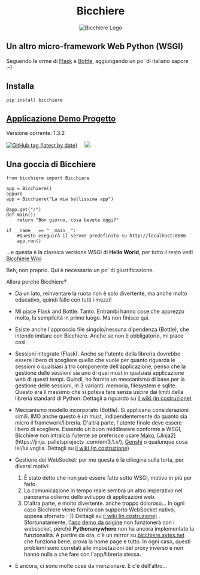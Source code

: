 <h1 align="center">Bicchiere</h1>


<p align="center"><img title="Un bel bicchiere di Campari" src="https://bicchiere.sytes.net/static/img/bicchiere-rosso-2.jpg" alt="Bicchiere Logo"/></p>

## Un altro micro-framework Web Python (WSGI)

Seguendo le orme di [Flask](https://flask.palletsprojects.com/en/2.1.x/) e [Bottle](https://bottlepy.org/docs/dev/), aggiungendo un po' di italiano sapore :-)

## Installa
```bash
pip install bicchiere
```

## [Applicazione Demo Progetto](https://bicchiere.sytes.net)

Versione corrente: 1.3.2

<p>
    <a href="https://pypi.python.org/pypi/bicchiere" target="_blank" rel="nofollow"><img alt="GitHub tag (latest by date)" src="https://img.shields.io/github/v/tag/sandy98/bicchiere?color=%230cc000&label=bicchiere"></a>           
    &nbsp;&nbsp;&nbsp;
    <a href="https://pepy.tech/project/bicchiere" rel="nofollow" target="_blank">
        <img src="https://static.pepy.tech/personalized-badge/bicchiere?period=total&units=international_system&left_color=black&right_color=blue&left_text=Downloads"/>
    </a>
</p>

## Una goccia di Bicchiere

```pithon
from bicchiere import Bicchiere

app = Bicchiere()
oppure
app = Bicchiere("La mia bellissima app")

@app.get("/")
def main():
    return "Bon giorno, cosa bevete oggi?"
    
if __name__ == "__main__":
    #Questo eseguirà il server predefinito su http://localhost:8086
    app.run()
```

...e questa è la classica versione WSGI di **Hello World**, per tutto il resto vedi [Bicchiere Wiki](https://github.com/sandy98/bicchiere/wiki)

Beh, non proprio. Qui è necessario un po' di giustificazione.

Allora perché Bicchiere?

- Da un lato, reinventare la ruota non è solo divertente, ma anche molto educativo, quindi fallo con tutti i mezzi!

- Mi piace Flask and Bottle. Tanto. Entrambi hanno cose che apprezzo molto, la semplicità in primo luogo. Ma non finisce qui.
- Esiste anche l'approccio file singolo/nessuna dipendenza (Bottle), che intendo imitare con Bicchiere. Anche se non è obbligatorio, mi piace così.
- Sessioni integrate (Flask). Anche se l'utente della libreria dovrebbe essere libero di scegliere quello che vuole per quanto riguarda le sessioni o qualsiasi altro componente dell'applicazione, penso che la gestione delle sessioni sia uno di quei must in qualsiasi applicazione web di questi tempi. Quindi, ho fornito un meccanismo di base per la gestione delle sessioni, in 3 varianti: memoria, filesystem e sqlite. Questo era il massimo che si poteva fare senza uscire dai limiti della libreria standard di Python. Dettagli a riguardo su [il wiki (in costruzione)](https://github.com/sandy98/bicchiere/wiki/Bicchiere-session)
- Meccanismo modello incorporato (Bottle). Si applicano considerazioni simili. IMO anche questo è un must, indipendentemente da quanto sia micro il framework/libreria. D'altra parte, l'utente finale deve essere libero di scegliere. Essendo un buon middleware conforme a WSGI, Bicchiere non intralcia l'utente se preferisce usare [Mako](https://www.makotemplates.org/), [Jinja2](https://jinja. palletsprojects .com/en/3.1.x/), [Genshi](https://genshi.edgewall.org/) o qualunque cosa lei/lui voglia. Dettagli su [il wiki (in costruzione)](https://github.com/sandy98/bicchiere/wiki/Bicchiere-templates)
- Gestione dei WebSocket: per me questa è la ciliegina sulla torta, per diversi motivi:
    1. È stato detto che non può essere fatto sotto WSGI, motivo in più per farlo.
    2. La comunicazione in tempo reale sembra un altro imperativo nel panorama odierno dello sviluppo di applicazioni web.
    3. D'altra parte, è molto divertente. anche troppo doloroso...
In ogni caso Bicchiere viene fornito con supporto WebSocket nativo, appena sfornato :-))
Dettagli su [il wiki (in costruzione)](https://github.com/sandy98/bicchiere/wiki/Bicchiere-Websocket) . Sfortunatamente, [l'app demo da origine](https://bicchiere.eu.pythonanywhere.com) non funzionerà con i websocket, perché **Pythonanywhere** non ha ancora implementato la funzionalità. A partire da ora, c'è un mirror su [bicchiere.sytes.net](http://bicchiere.sytes.net) che funziona bene, prova la home page e tutto. In ogni caso, questi problemi sono correlati alle impostazioni del proxy inverso e non hanno nulla a che fare con l'app/libreria stessa.
- E ancora, ci sono molte cose da menzionare. E c'è dell'altro...